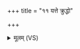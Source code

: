 +++
title = "११ यत्ते क्रुद्धो"

+++
<details><summary>मूलम् (VS)</summary>

यत्ते॑ क्रु॒द्धो धन॑पति॒रा क्षी॒रमह॑रद्वशे।  
इ॒दं तद॒द्य नाक॑स्त्रि॒षु पात्रे॑षु रक्षति ॥
</details>
